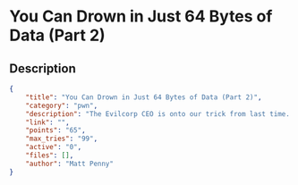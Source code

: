 # You Can Drown in Just 64 Bytes of Data (Part 2)

## Description

```json
{
    "title": "You Can Drown in Just 64 Bytes of Data (Part 2)",
    "category": "pwn",
    "description": "The Evilcorp CEO is onto our trick from last time. See if you can extract more secrets.",
    "link": "",
    "points": "65",
    "max_tries": "99",
    "active": "0",
    "files": [],
    "author": "Matt Penny"
}
```
